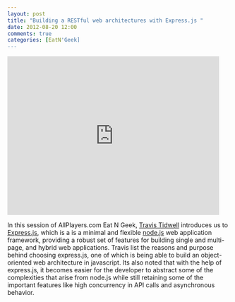 ```yaml
---
layout: post
title: "Building a RESTful web architectures with Express.js "
date: 2012-08-20 12:00
comments: true
categories: [EatN'Geek]
---
```


<iframe width="480" height="360" src="http://www.youtube.com/embed/4YGYdzlYqDw" frameborder="0" allowfullscreen></iframe>

In this session of AllPlayers.com Eat N Geek, [Travis Tidwell](https://twitter.com/softwaregnome) introduces us to [Express.js](http://expressjs.com), which is a is a minimal and flexible [node.js](http://nodejs.org) web application framework, providing a robust set of features for building single and multi-page, and hybrid web applications. Travis list the reasons and purpose behind choosing express.js, one of which is being able to build an object-oriented web architecture in javascript.  Its also noted that with the help of express.js, it becomes easier for the developer to abstract some of the complexities that arise from node.js while still retaining some of the important features like high concurrency in API calls and asynchronous behavior.
